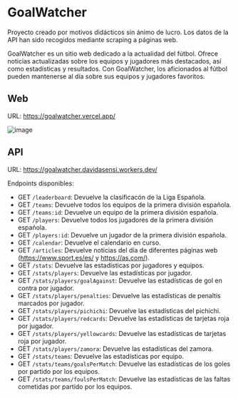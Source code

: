 ﻿# GoalWatcher

Proyecto creado por motivos didácticos sin ánimo de lucro. Los datos de la API han sido recogidos mediante scraping a páginas web.

GoalWatcher es un sitio web dedicado a la actualidad del fútbol. Ofrece noticias actualizadas sobre los equipos y jugadores más destacados, así como estadísticas y resultados. Con GoalWatcher, los aficionados al fútbol pueden mantenerse al día sobre sus equipos y jugadores favoritos.

## Web

URL: https://goalwatcher.vercel.app/

![image](https://user-images.githubusercontent.com/20258310/221303579-6331120b-8bf5-4a81-a373-7c603d55dfc1.png)


## API
URL: https://goalwatcher.davidasensi.workers.dev/

Endpoints disponibles:

* GET `/leaderboard`: Devuelve la clasificacón de la Liga Española.
* GET `/teams`: Devuelve todos los equipos de la primera división española.
* GET `/teams:id`: Devuelve un equipo de la primera división española.
* GET `/players`: Devuelve todos los jugadores de la primera división española.
* GET `/players:id`: Devuelve un jugador de la primera división española.
* GET `/calendar`: Devuelve el calendario en curso.
* GET `/articles`: Devuelve noticias del día de diferentes páginas web (https://www.sport.es/es/ y https://as.com/).
* GET `/stats`: Devuelve las estadísticas por jugadores y equipos.
* GET `/stats/players`: Devuelve las estadísticas por jugador.
* GET `/stats/players/goalAgainst`: Devuelve las estadísticas de gol en contra por jugador.
* GET `/stats/players/penalties`: Devuelve las estadísticas de penaltis marcados por jugador.
* GET `/stats/players/pichichi`: Devuelve las estadísticas del pichichi.
* GET `/stats/players/redcards`: Devuelve las estadísticas de tarjetas roja por jugador.
* GET `/stats/players/yellowcards`: Devuelve las estadísticas de tarjetas roja por jugador.
* GET `/stats/players/zamora`: Devuelve las estadísticas del zamora.
* GET `/stats/teams`: Devuelve las estadísticas por equipo.
* GET `/stats/teams/goalsPerMatch`: Devuelve las estadísticas de los goles por partido por los equipos.
* GET `/stats/teams/foulsPerMatch`: Devuelve las estadísticas de las faltas cometidas por partido por los equipos.



